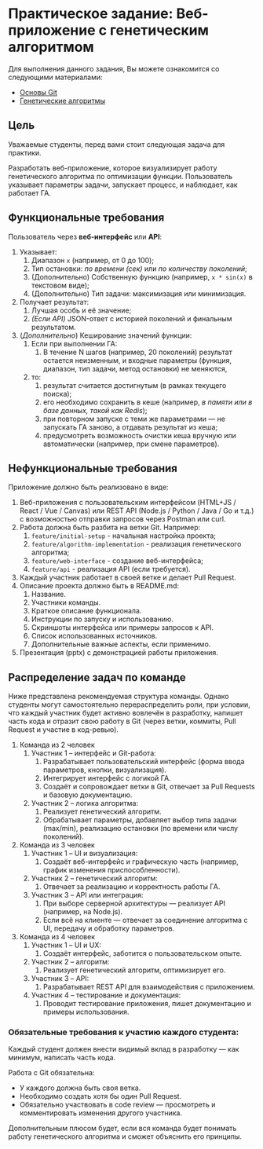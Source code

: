# Практическое задание: Веб-приложение с генетическим алгоритмом

Для выполнения данного задания, Вы можете ознакомится со следующими материалами:

- [Основы Git](./01_git.md)
- [Генетические алгоритмы](./02_ga.md)

## Цель

Уважаемые студенты, перед вами стоит следующая задача для практики.

Разработать веб-приложение, которое визуализирует работу генетического алгоритма по оптимизации функции. Пользователь указывает параметры задачи, запускает процесс, и наблюдает, как работает ГА.

## Функциональные требования

Пользователь через **веб-интерфейс** или **API**:

1. Указывает:
   1. Диапазон `x` (например, от 0 до 100);
   2. Тип остановки: _по времени (сек)_ или _по количеству поколений_;
   3. (Дополнительно) Собственную функцию (например, `x * sin(x)` в текстовом виде);
   4. (Дополнительно) Тип задачи: максимизация или минимизация.
2. Получает результат:
   1. Лучшая особь и её значение;
   2. _(Если API)_ JSON-ответ с историей поколений и финальным результатом.
3. (_Дополнительно_) Кеширование значений функции:
   1. Если при выполнении ГА:
      1. В течение N шагов (например, 20 поколений) результат остается неизменным, и входные параметры (функция, диапазон, тип задачи, метод остановки) не меняются,
   2. то:
      1. результат считается достигнутым (в рамках текущего поиска);
      2. его необходимо сохранить в кеше (например, _в памяти или в базе данных, такой как Redis_);
      3. при повторном запуске с теми же параметрами — не запускать ГА заново, а отдавать результат из кеша;
      4. предусмотреть возможность очистки кеша вручную или автоматически (например, при смене параметров).

## Нефункциональные требования

Приложение должно быть реализовано в виде:

1. Веб-приложения с пользовательским интерфейсом (HTML+JS / React / Vue / Canvas) или REST API (Node.js / Python / Java / Go и т.д.) с возможностью отправки запросов через Postman или curl.
2. Работа должна быть разбита на ветки Git. Например:
   1. `feature/initial-setup` - начальная настройка проекта;
   2. `feature/algorithm-implementation` - реализация генетического алгоритма;
   3. `feature/web-interface` - создание веб-интерфейса;
   4. `feature/api` - реализация API (если требуется).
3. Каждый участник работает в своей ветке и делает Pull Request.
4. Описание проекта должно быть в README.md:
   1. Название.
   2. Участники команды.
   3. Краткое описание функционала.
   4. Инструкции по запуску и использованию.
   5. Скриншоты интерфейса или примеры запросов к API.
   6. Список использованных источников.
   7. Дополнительные важные аспекты, если применимо.
5. Презентация (pptx) с демонстрацией работы приложения.

## Распределение задач по команде

Ниже представлена рекомендуемая структура команды. Однако студенты могут самостоятельно перераспределить роли, при условии, что каждый участник будет активно вовлечён в разработку, напишет часть кода и отразит свою работу в Git (через ветки, коммиты, Pull Request и участие в код-ревью).

1. Команда из 2 человек
   1. Участник 1 – интерфейс и Git-работа:
      1. Разрабатывает пользовательский интерфейс (форма ввода параметров, кнопки, визуализация).
      2. Интегрирует интерфейс с логикой ГА.
      3. Создаёт и сопровождает ветки в Git, отвечает за Pull Requests и базовую документацию.
   2. Участник 2 – логика алгоритма:
      1. Реализует генетический алгоритм.
      2. Обрабатывает параметры, добавляет выбор типа задачи (max/min), реализацию остановки (по времени или числу поколений).
2. Команда из 3 человек
   1. Участник 1 – UI и визуализация:
      1. Создаёт веб-интерфейс и графическую часть (например, график изменения приспособленности).
   2. Участник 2 – генетический алгоритм:
      1. Отвечает за реализацию и корректность работы ГА.
   3. Участник 3 – API или интеграция:
      1. При выборе серверной архитектуры — реализует API (например, на Node.js).
      2. Если всё на клиенте — отвечает за соединение алгоритма с UI, передачу и обработку параметров.
3. Команда из 4 человек
   1. Участник 1 – UI и UX:
      1. Создаёт интерфейс, заботится о пользовательском опыте.
   2. Участник 2 – алгоритм:
      1. Реализует генетический алгоритм, оптимизирует его.
   3. Участник 3 – API:
      1. Разрабатывает REST API для взаимодействия с приложением.
   4. Участник 4 – тестирование и документация:
      1. Проводит тестирование приложения, пишет документацию и примеры использования.

### Обязательные требования к участию каждого студента:

Каждый студент должен внести видимый вклад в разработку — как минимум, написать часть кода.

Работа с Git обязательна:

- У каждого должна быть своя ветка.
- Необходимо создать хотя бы один Pull Request.
- Обязательно участвовать в code review — просмотреть и комментировать изменения другого участника.

Дополнительным плюсом будет, если вся команда будет понимать работу генетического алгоритма и сможет объяснить его принципы.
